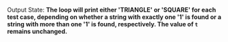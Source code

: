 Output State: **The loop will print either 'TRIANGLE' or 'SQUARE' for each test case, depending on whether a string with exactly one '1' is found or a string with more than one '1' is found, respectively. The value of `t` remains unchanged.**